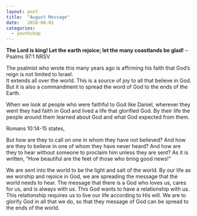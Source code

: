 ```yaml
---
layout: post
title:  "August Message"
date:   2018-08-01
categories: 
  - youthchap
---
```


**The Lord is king!  Let the earth rejoice; let the many coastlands be glad!** – Psalms 97:1 NRSV


The psalmist who wrote this many years ago is affirming his faith that God’s reign is not limited to Israel.  
It extends all over the world.  This is a source of joy to all that believe in God.  But it is also a commandment to spread the word of God to the ends of the Earth. 


When we look at people who were faithful to God like Daniel, wherever they went they had faith in God and lived a life that glorified God.  By their life the people around them learned about God and what God expected from them. 

Romans 10:14-15 states,

But how are they to call on one in whom they have not believed?  And how are they to believe in one of whom they have never heard?  And how are they to hear without someone to proclaim him unless they are sent?  As it is written, “How beautiful are the feet of those who bring good news!”    


We are sent into the world to be the light and salt of the world.  By our life as we worship and rejoice in God, we are spreading the message that the world needs to hear.  The message that there is a God who loves us, cares for us, and is always with us.  This God wants to have a relationship with us.  This relationship requires us to live our life according to His will.  We are to glorify God in all that we do, so that they message of God can be spread to the ends of the world.

